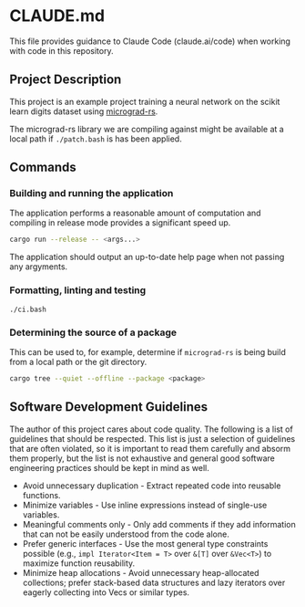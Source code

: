 # CLAUDE.md

This file provides guidance to Claude Code (claude.ai/code) when working with code in this repository.

## Project Description

This project is an example project training a neural network on the scikit learn digits dataset using [micrograd-rs](https://github.com/mickvangelderen/micrograd-rs).

The micrograd-rs library we are compiling against might be available at a local path if `./patch.bash` is has been applied.

## Commands

### Building and running the application

The application performs a reasonable amount of computation and compiling in release mode provides a significant speed up.

```bash
cargo run --release -- <args...>
```

The application should output an up-to-date help page when not passing any argyments.

### Formatting, linting and testing

```
./ci.bash
```

### Determining the source of a package

This can be used to, for example, determine if `micrograd-rs` is being build from a local path or the git directory.

```bash
cargo tree --quiet --offline --package <package>
```

## Software Development Guidelines

The author of this project cares about code quality.
The following is a list of guidelines that should be respected.
This list is just a selection of guidelines that are often violated, so it is important to read them carefully and absorm them properly, but the list is not exhaustive and general good software engineering practices should be kept in mind as well.

- Avoid unnecessary duplication - Extract repeated code into reusable functions.
- Minimize variables - Use inline expressions instead of single-use variables.
- Meaningful comments only - Only add comments if they add information that can not be easily understood from the code alone.
- Prefer generic interfaces - Use the most general type constraints possible (e.g., `impl Iterator<Item = T>` over `&[T]` over `&Vec<T>`) to maximize function reusability.
- Minimize heap allocations - Avoid unnecessary heap-allocated collections; prefer stack-based data structures and lazy iterators over eagerly collecting into Vecs or similar types.
